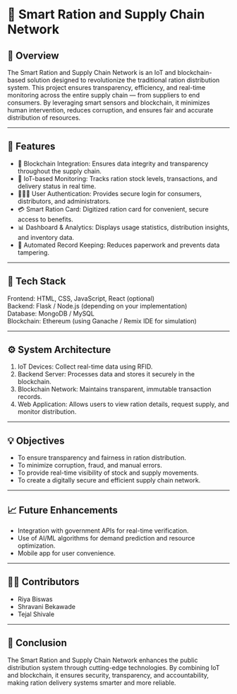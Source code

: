# 🛒 Smart Ration and Supply Chain Network

## 📖 Overview
The Smart Ration and Supply Chain Network is an IoT and blockchain-based solution designed to revolutionize the traditional ration distribution system. This project ensures transparency, efficiency, and real-time monitoring across the entire supply chain — from suppliers to end consumers. By leveraging smart sensors and blockchain, it minimizes human intervention, reduces corruption, and ensures fair and accurate distribution of resources.

---

## 🚀 Features
- 🔗 Blockchain Integration: Ensures data integrity and transparency throughout the supply chain.  
- 📡 IoT-based Monitoring: Tracks ration stock levels, transactions, and delivery status in real time.  
- 👨‍👩‍👧 User Authentication: Provides secure login for consumers, distributors, and administrators.  
- 💳 Smart Ration Card: Digitized ration card for convenient, secure access to benefits.  
- 📊 Dashboard & Analytics: Displays usage statistics, distribution insights, and inventory data.  
- 🧾 Automated Record Keeping: Reduces paperwork and prevents data tampering.  

---

## 🧰 Tech Stack
Frontend: HTML, CSS, JavaScript, React (optional)  
Backend: Flask / Node.js (depending on your implementation)  
Database: MongoDB / MySQL  
Blockchain: Ethereum (using Ganache / Remix IDE for simulation)  

---

## ⚙️ System Architecture
1. IoT Devices: Collect real-time data using RFID.  
2. Backend Server: Processes data and stores it securely in the blockchain.  
3. Blockchain Network: Maintains transparent, immutable transaction records.  
4. Web Application: Allows users to view ration details, request supply, and monitor distribution.  

---

## 💡 Objectives
- To ensure transparency and fairness in ration distribution.  
- To minimize corruption, fraud, and manual errors.  
- To provide real-time visibility of stock and supply movements.  
- To create a digitally secure and efficient supply chain network.

---

## 📈 Future Enhancements
- Integration with government APIs for real-time verification.  
- Use of AI/ML algorithms for demand prediction and resource optimization.  
- Mobile app for user convenience.  

---

## 🧑‍💻 Contributors
- Riya Biswas 
- Shravani Bekawade
- Tejal Shivale
---

## 🏁 Conclusion
The Smart Ration and Supply Chain Network enhances the public distribution system through cutting-edge technologies. By combining IoT and blockchain, it ensures security, transparency, and accountability, making ration delivery systems smarter and more reliable.
